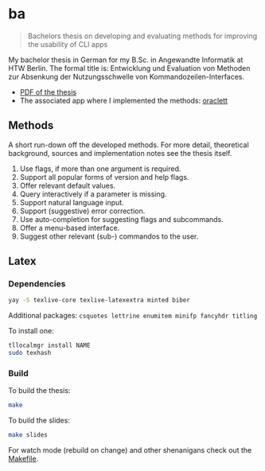 # ba

> Bachelors thesis on developing and evaluating methods for improving the usability of CLI apps

My bachelor thesis in German for my B.Sc. in Angewandte Informatik at HTW Berlin.
The formal title is: Entwicklung und Evaluation von Methoden zur Absenkung der
Nutzungsschwelle von Kommandozeilen-Interfaces.

- [PDF of the thesis](thesis.pdf)
- The associated app where I implemented the methods: [oraclett](https://github.com/jneidel/oraclett)

## Methods

A short run-down off the developed methods. For more detail, theoretical
background, sources and implementation notes see the thesis itself.

1. Use flags, if more than one argument is required.
2. Support all popular forms of version and help flags.
3. Offer relevant default values.
4. Query interactively if a parameter is missing.
5. Support natural language input.
6. Support (suggestive) error correction.
7. Use auto-completion for suggesting flags and subcommands.
8. Offer a menu-based interface.
9. Suggest other relevant (sub-) commandos to the user.

## Latex
### Dependencies

```sh
yay -S texlive-core texlive-latexextra minted biber
```

Additional packages: `csquotes lettrine enumitem minifp fancyhdr titling`

To install one:
```sh
tllocalmgr install NAME
sudo texhash
```

### Build

To build the thesis:

```sh
make
```

To build the slides:

```sh
make slides
```

For watch mode (rebuild on change) and other shenanigans check out the
[Makefile](Makefile).
